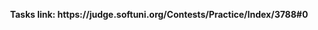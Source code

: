 <p align="center">
  <b>Tasks link: https://judge.softuni.org/Contests/Practice/Index/3788#0</b><br>
</p>

